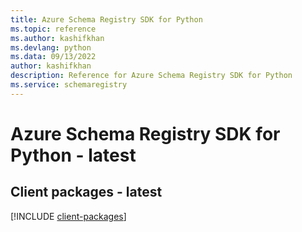```yaml
---
title: Azure Schema Registry SDK for Python
ms.topic: reference
ms.author: kashifkhan
ms.devlang: python
ms.data: 09/13/2022
author: kashifkhan
description: Reference for Azure Schema Registry SDK for Python
ms.service: schemaregistry
---
```

# Azure Schema Registry SDK for Python - latest

## Client packages - latest
[!INCLUDE [client-packages](schema-registry-client-index.md)]